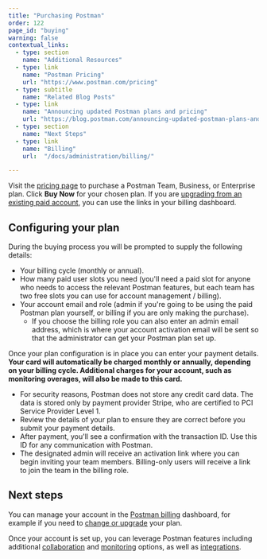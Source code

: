 ```yaml
---
title: "Purchasing Postman"
order: 122
page_id: "buying"
warning: false
contextual_links:
  - type: section
    name: "Additional Resources"
  - type: link
    name: "Postman Pricing"
    url: "https://www.postman.com/pricing"
  - type: subtitle
    name: "Related Blog Posts"
  - type: link
    name: "Announcing updated Postman plans and pricing"
    url: "https://blog.postman.com/announcing-updated-postman-plans-and-pricing/"
  - type: section
    name: "Next Steps"
  - type: link
    name: "Billing"
    url:  "/docs/administration/billing/"

---
```


Visit the [pricing page](https://www.postman.com/pricing) to purchase a Postman Team, Business, or Enterprise plan. Click __Buy Now__ for your chosen plan. If you are [upgrading from an existing paid account](/docs/administration/billing/#team-and-plan-changes), you can use the links in your billing dashboard.

## Configuring your plan

During the buying process you will be prompted to supply the following details:

* Your billing cycle (monthly or annual).
* How many paid user slots you need (you'll need a paid slot for anyone who needs to access the relevant Postman features, but each team has two free slots you can use for account management / billing).
* Your account email and role (admin if you're going to be using the paid Postman plan yourself, or billing if you are only making the purchase).
    * If you choose the billing role you can also enter an admin email address, which is where your account activation email will be sent so that the administrator can get your Postman plan set up.

Once your plan configuration is in place you can enter your payment details. __Your card will automatically be charged monthly or annually, depending on your billing cycle. Additional charges for your account, such as monitoring overages, will also be made to this card.__

* For security reasons, Postman does not store any credit card data. The data is stored only by payment provider Stripe, who are certified to PCI Service Provider Level 1.
* Review the details of your plan to ensure they are correct before you submit your payment details.
* After payment, you'll see a confirmation with the transaction ID. Use this ID for any communication with Postman.
* The designated admin will receive an activation link where you can begin inviting your team members. Billing-only users will receive a link to join the team in the billing role.

## Next steps

You can manage your account in the [Postman billing](/docs/administration/billing/) dashboard, for example if you need to [change or upgrade](/docs/administration/billing/#team-and-plan-changes) your plan.

Once your account is set up, you can leverage Postman features including additional [collaboration](/docs/collaborating-in-postman/collaboration-intro/) and [monitoring](/docs/designing-and-developing-your-api/monitoring-your-api/using-static-IPs-to-monitor/) options, as well as [integrations](/docs/integrations/intro-integrations/).
